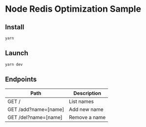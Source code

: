 # Node Redis Optimization Sample

## Install

```
yarn
```

## Launch

```
yarn dev
```

## Endpoints

| Path                 | Description   |
| -------------------- | ------------- |
| GET /                | List names    |
| GET /add?name=[name] | Add new name  |
| GET /del?name=[name] | Remove a name |
